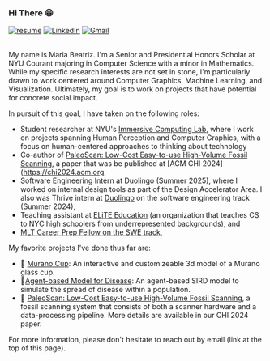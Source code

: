 <h3> Hi There 😁 </h3>
 <a href="https://mariabeatrizsilva.github.io/resume/MariaBeatriz_Silva_Resume-2.pdf"><img img src="https://img.shields.io/badge/access-my_resume-8A2BE2" alt="resume"/></a>
<a href="https://www.linkedin.com/in/mariabiasilva/"><img src="https://img.shields.io/badge/linkedin-%230A66C2.svg?style=plastic&logo=linkedin&logoColor=white" alt="LinkedIn"/></a>
<a href="mailto:mariasilva@nyu.edu"><img img src="https://img.shields.io/badge/gmail-%23EA4335.svg?style=plastic&logo=gmail&logoColor=white" alt="Gmail"/></a>
<br> <br>


My name is Maria Beatriz. I'm a Senior and Presidential Honors Scholar at NYU Courant majoring in Computer Science with a minor in Mathematics. While my specific research interests are not set in stone, I'm particularly drawn to work centered around Computer Graphics, Machine Learning, and Visualization. Ultimately, my goal is to work on projects that have potential for concrete social impact. 


In pursuit of this goal, I have taken on the following roles: 
- Student researcher at NYU's [Immersive Computing Lab](https://www.immersivecomputinglab.org/research/), where I work on projects spanning Human Perception and Computer Graphics, with a focus on human-centered approaches to thinking about technology 
- Co-author of [PaleoScan: Low-Cost Easy-to-use High-Volume Fossil Scanning](https://dl.acm.org/doi/10.1145/3613904.3642020), a paper that was be published at [ACM CHI 2024](https://chi2024.acm.org,
- Software Engineering Intern at Duolingo (Summer 2025), where I worked on internal design tools as part of the Design Accelerator Area. I also was Thrive intern at [Duolingo](https://www.duolingo.com) on the software engineering track (Summer 2024),
- Teaching assistant at [ELiTE Education](http://www.elite-education.org) (an organization that teaches CS to NYC high schoolers from underrepresented backgrounds), and
- [MLT Career Prep Fellow on the SWE track](https://info.mlt.org/career-prep-software-engineering-swe?_gl=1*1go9dov*_ga*NDkyMDQ2NDgyLjE3MTIzODE1NTY.*_ga_4QFCKC472T*MTcxMjM4MTU1NS4xLjAuMTcxMjM4MTU1NS4wLjAuMA..),

My favorite projects I've done thus far are:
- :wine_glass: [Murano Cup](https://mariabeatrizsilva.github.io/murano/index.html): An interactive and customizeable 3d model of a Murano glass cup.
- 🦠[Agent-based Model for Disease](https://github.com/mariabeatrizsilva/AgentBasedModeling): An agent-based SIRD model to simulate the spread of disease within a population.
- :sauropod: [PaleoScan: Low-Cost Easy-to-use High-Volume Fossil Scanning](https://dl.acm.org/doi/10.1145/3613904.3642020), a fossil scanning system that consists of both a scanner hardware and a data-processing pipeline. More details are available in our CHI 2024 paper. 

For more information, please don't hesitate to reach out by email (link at the top of this page).


